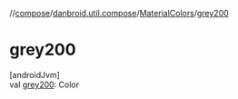 //[compose](../../../index.md)/[danbroid.util.compose](../index.md)/[MaterialColors](index.md)/[grey200](grey200.md)

# grey200

[androidJvm]\
val [grey200](grey200.md): Color
